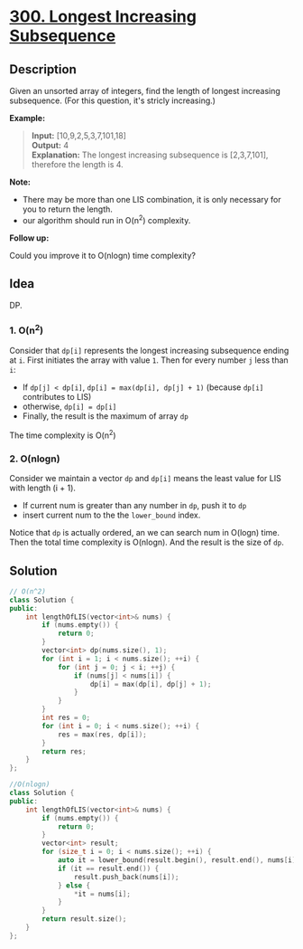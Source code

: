 # [300. Longest Increasing Subsequence](https://leetcode.com/problems/longest-increasing-subsequence/description/)

## Description

Given an unsorted array of integers, find the length of longest increasing subsequence. (For this question, it's stricly increasing.)

**Example:**

>**Input:** [10,9,2,5,3,7,101,18] <br>
**Output:** 4 <br>
**Explanation:** The longest increasing subsequence is [2,3,7,101], therefore the length is 4. 

**Note:**

- There may be more than one LIS combination, it is only necessary for you to return the length.
- our algorithm should run in O(n<sup>2</sup>) complexity.

**Follow up:**

Could you improve it to O(nlogn) time complexity?

## Idea

DP. 

### 1. O(n<sup>2</sup>)

Consider that `dp[i]` represents the longest increasing subsequence ending at `i`. First initiates the array with value `1`. Then for every number `j` less than `i`:

- If `dp[j] < dp[i]`, `dp[i] = max(dp[i], dp[j] + 1)` (because `dp[i]` contributes to LIS)
- otherwise, `dp[i] = dp[i]`
- Finally, the result is the maximum of array `dp`

The time complexity is O(n<sup>2</sup>)

### 2. O(nlogn)

Consider we maintain a vector `dp` and `dp[i]` means the least value for LIS with length (i + 1).

- If current num is greater than any number in `dp`, push it to `dp`
- insert current num to the the `lower_bound` index.

Notice that `dp` is actually ordered, an we can search num in O(logn) time. Then the total time complexity is O(nlogn). And the result is the size of `dp`.

## Solution

```cpp
// O(n^2)
class Solution {
public:
    int lengthOfLIS(vector<int>& nums) {
        if (nums.empty()) {
            return 0;
        }
        vector<int> dp(nums.size(), 1);
        for (int i = 1; i < nums.size(); ++i) {
            for (int j = 0; j < i; ++j) {
                if (nums[j] < nums[i]) {
                    dp[i] = max(dp[i], dp[j] + 1);
                }
            }
        }
        int res = 0;
        for (int i = 0; i < nums.size(); ++i) {
            res = max(res, dp[i]);
        }
        return res;
    }
};
```

```cpp
//O(nlogn)
class Solution {
public:
    int lengthOfLIS(vector<int>& nums) {
        if (nums.empty()) {
            return 0;
        }
        vector<int> result;
        for (size_t i = 0; i < nums.size(); ++i) {
            auto it = lower_bound(result.begin(), result.end(), nums[i]);
            if (it == result.end()) {
                result.push_back(nums[i]);
            } else {
                *it = nums[i];
            }
        }
        return result.size();
    }
};
```
